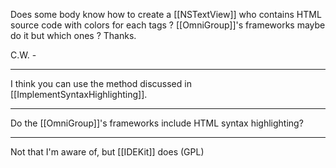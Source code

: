 Does some body know how to create a [[NSTextView]] who contains HTML source code with colors for each tags ? [[OmniGroup]]'s frameworks maybe do it but which ones ?
Thanks.

C.W. -

----

I think you can use the method discussed in [[ImplementSyntaxHighlighting]].

----

Do the [[OmniGroup]]'s frameworks include HTML syntax highlighting?

----

Not that I'm aware of, but [[IDEKit]] does (GPL)